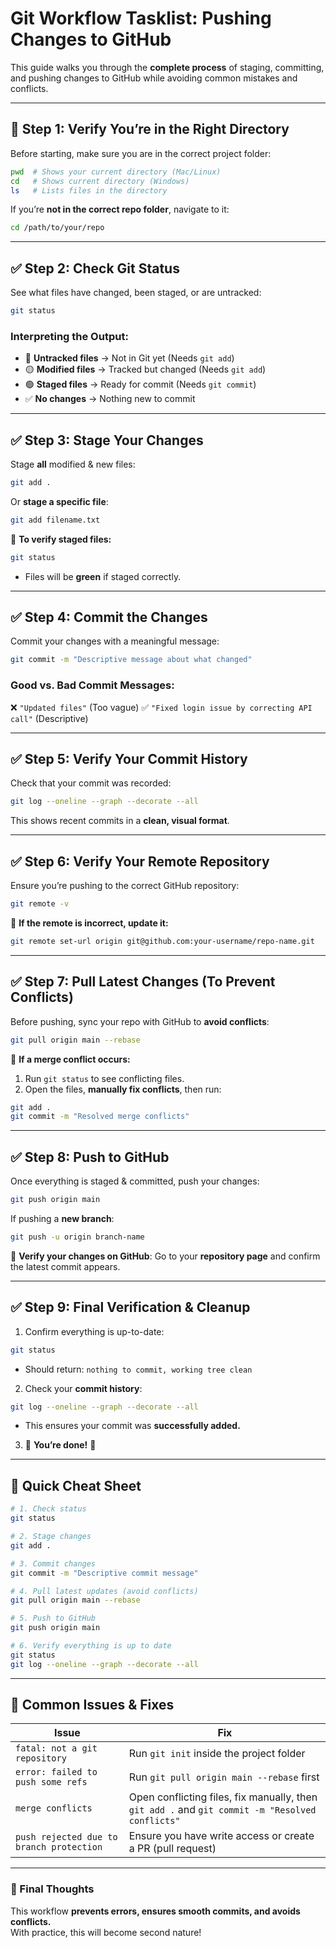 # Git Workflow Tasklist: Pushing Changes to GitHub

This guide walks you through the **complete process** of staging, committing, and pushing changes to GitHub while avoiding common mistakes and conflicts.

---

## **🚀 Step 1: Verify You’re in the Right Directory**
Before starting, make sure you are in the correct project folder:
```bash
pwd  # Shows your current directory (Mac/Linux)
cd   # Shows current directory (Windows)
ls   # Lists files in the directory
```
If you’re **not in the correct repo folder**, navigate to it:
```bash
cd /path/to/your/repo
```

---

## **✅ Step 2: Check Git Status**
See what files have changed, been staged, or are untracked:
```bash
git status
```
### **Interpreting the Output:**
- 🔴 **Untracked files** → Not in Git yet (Needs `git add`)
- 🟡 **Modified files** → Tracked but changed (Needs `git add`)
- 🟢 **Staged files** → Ready for commit (Needs `git commit`)
- ✅ **No changes** → Nothing new to commit

---

## **✅ Step 3: Stage Your Changes**
Stage **all** modified & new files:
```bash
git add .
```
Or **stage a specific file**:
```bash
git add filename.txt
```
🔹 **To verify staged files:**
```bash
git status
```
- Files will be **green** if staged correctly.

---

## **✅ Step 4: Commit the Changes**
Commit your changes with a meaningful message:
```bash
git commit -m "Descriptive message about what changed"
```
### **Good vs. Bad Commit Messages:**
❌ `"Updated files"` (Too vague)
✅ `"Fixed login issue by correcting API call"` (Descriptive)

---

## **✅ Step 5: Verify Your Commit History**
Check that your commit was recorded:
```bash
git log --oneline --graph --decorate --all
```
This shows recent commits in a **clean, visual format**.

---

## **✅ Step 6: Verify Your Remote Repository**
Ensure you’re pushing to the correct GitHub repository:
```bash
git remote -v
```
🔹 **If the remote is incorrect, update it:**
```bash
git remote set-url origin git@github.com:your-username/repo-name.git
```

---

## **✅ Step 7: Pull Latest Changes (To Prevent Conflicts)**
Before pushing, sync your repo with GitHub to **avoid conflicts**:
```bash
git pull origin main --rebase
```
🔹 **If a merge conflict occurs:**
1. Run `git status` to see conflicting files.
2. Open the files, **manually fix conflicts**, then run:
```bash
git add .
git commit -m "Resolved merge conflicts"
```

---

## **✅ Step 8: Push to GitHub**
Once everything is staged & committed, push your changes:
```bash
git push origin main
```
If pushing a **new branch**:
```bash
git push -u origin branch-name
```
🔹 **Verify your changes on GitHub**: Go to your **repository page** and confirm the latest commit appears.

---

## **✅ Step 9: Final Verification & Cleanup**
1. Confirm everything is up-to-date:
```bash
git status
```
   - Should return: `nothing to commit, working tree clean`

2. Check your **commit history**:
```bash
git log --oneline --graph --decorate --all
```
   - This ensures your commit was **successfully added.**

3. 🎉 **You’re done!** 🎉

---

## **🚀 Quick Cheat Sheet**
```bash
# 1. Check status
git status

# 2. Stage changes
git add .

# 3. Commit changes
git commit -m "Descriptive commit message"

# 4. Pull latest updates (avoid conflicts)
git pull origin main --rebase

# 5. Push to GitHub
git push origin main

# 6. Verify everything is up to date
git status
git log --oneline --graph --decorate --all
```

---

## **🛑 Common Issues & Fixes**
| Issue | Fix |
|-------|-----|
| `fatal: not a git repository` | Run `git init` inside the project folder |
| `error: failed to push some refs` | Run `git pull origin main --rebase` first |
| `merge conflicts` | Open conflicting files, fix manually, then `git add .` and `git commit -m "Resolved conflicts"` |
| `push rejected due to branch protection` | Ensure you have write access or create a PR (pull request) |

---

### **🚀 Final Thoughts**
This workflow **prevents errors, ensures smooth commits, and avoids conflicts.**  
With practice, this will become second nature!